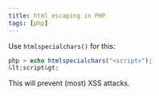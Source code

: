 ```yaml
---
title: html escaping in PHP
tags: [php]
---
```


Use `htmlspecialchars()` for this:

```php
php > echo htmlspecialchars("<script>");
&lt;script&gt;
```

This will prevent (most) XSS attacks. 
